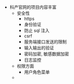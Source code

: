 - 科产官网的项目内容丰富
  - 安全性
    - https
    - 身份验证
    - 防止 sql 注入
    - csrf
    - 服务端接口发送的限制
    - 输入输出的验证
    - 密码加密, 敏感数据加密
    - 日志监控
  - 权限方面
    - 用户角色菜单
  -